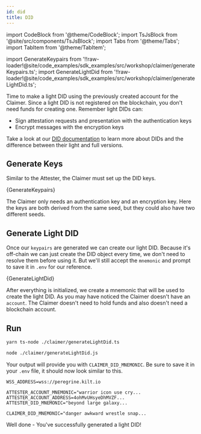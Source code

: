 ```yaml
---
id: did
title: DID
---
```


import CodeBlock from '@theme/CodeBlock';
import TsJsBlock from '@site/src/components/TsJsBlock';
import Tabs from '@theme/Tabs';
import TabItem from '@theme/TabItem';

import GenerateKeypairs from '!!raw-loader!@site/code_examples/sdk_examples/src/workshop/claimer/generateKeypairs.ts';
import GenerateLightDid from '!!raw-loader!@site/code_examples/sdk_examples/src/workshop/claimer/generateLightDid.ts';

Time to make a light DID using the previously created account for the <span className="label-role claimer">Claimer</span>.
Since a light DID is not registered on the blockchain, you don't need funds for creating one.
Remember light DIDs can:

- Sign attestation requests and presentation with the authentication keys
- Encrypt messages with the encryption keys

Take a look at our [DID documentation](../../../develop/01_sdk/02_cookbook/01_dids/01_light_did_creation.md) to learn more about DIDs and the difference between their light and full versions.

## Generate Keys

Similar to the Attester, the Claimer must set up the DID keys.

<TsJsBlock fileName="claimer/generateKeypairs">
  {GenerateKeypairs}
</TsJsBlock>

The Claimer only needs an authentication key and an encryption key.
Here the keys are both derived from the same seed, but they could also have two different seeds.

## Generate Light DID

Once our `keypairs` are generated we can create our light DID.
Because it's off-chain we can just create the DID object every time, we don't need to resolve them before using it.
But we'll still accept the `mnemonic` and prompt to save it in `.env` for our reference.

<TsJsBlock fileName="claimer/generateLightDid">
  {GenerateLightDid}
</TsJsBlock>

After everything is initialized, we create a mnemonic that will be used to create the light DID.
As you may have noticed the Claimer doesn't have an `account`.
The Claimer doesn't need to hold funds and also doesn't need a blockchain account.

## Run

<Tabs groupId="ts-js-choice">
  <TabItem value='ts' label='Typescript' default>

  ```bash
  yarn ts-node ./claimer/generateLightDid.ts
  ```

  </TabItem>
  <TabItem value='js' label='Javascript' default>

  ```bash
  node ./claimer/generateLightDid.js
  ```

  </TabItem>
</Tabs>

Your output will provide you with `CLAIMER_DID_MNEMONIC`.
Be sure to save it in your `.env` file, it should now look similar to this.

```env title=".env"
WSS_ADDRESS=wss://peregrine.kilt.io

ATTESTER_ACCOUNT_MNEMONIC="warrior icon use cry...
ATTESTER_ACCOUNT_ADDRESS=4ohMvUHsyeDhMVZF...
ATTESTER_DID_MNEMONIC="beyond large galaxy...

CLAIMER_DID_MNEMONIC="danger awkward wrestle snap...
```

Well done - You've successfully generated a light DID!
